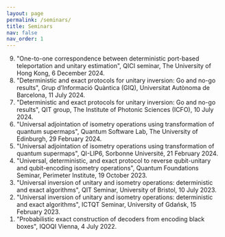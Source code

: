 ```yaml
---
layout: page
permalink: /seminars/
title: Seminars
nav: false
nav_order: 1
---
```

<!-- _pages/seminars.md -->
<div class="publications">

<ol reversed>
  <li>  "One-to-one correspondence between deterministic port-based teleportation and unitary estimation", QICI seminar, The University of Hong Kong, 6 December 2024. </li>
  <li>  "Deterministic and exact protocols for unitary inversion: Go and no-go results", Grup d’Informació Quàntica (GIQ), Universitat Autònoma de Barcelona, 11 July 2024. </li>
  <li>  "Deterministic and exact protocols for unitary inversion: Go and no-go results", QIT group, The Institute of Photonic Sciences (ICFO), 10 July 2024. </li>
  <li>  "Universal adjointation of isometry operations using transformation of quantum supermaps", Quantum Software Lab, The University of Edinburgh, 29 February 2024. </li>
  <li>  "Universal adjointation of isometry operations using transformation of quantum supermaps", QI-LIP6, Sorbonne Université, 21 February 2024. </li>
  <li>  "Universal, deterministic, and exact protocol to reverse qubit-unitary and qubit-encoding isometry operations", Quantum Foundations Seminar, Perimeter Institute, 19 October 2023. </li>
  <li>  "Universal inversion of unitary and isometry operations: deterministic and exact algorithms", QIT Seminar, University of Bristol, 10 July 2023.  </li>
  <li>  "Universal inversion of unitary and isometry operations: deterministic and exact algorithms", ICTQT Seminar, University of Gdańsk, 15 February 2023. </li>
  <li>  "Probabilistic exact construction of decoders from encoding black boxes", IQOQI Vienna, 4 July 2022. </li>
</ol>

</div>
